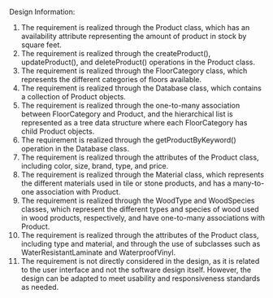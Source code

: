 Design Information:

1. The requirement is realized through the Product class, which has an availability attribute representing the amount of product in stock by square feet.
2. The requirement is realized through the createProduct(), updateProduct(), and deleteProduct() operations in the Product class.
3. The requirement is realized through the FloorCategory class, which represents the different categories of floors available.
4. The requirement is realized through the Database class, which contains a collection of Product objects.
5. The requirement is realized through the one-to-many association between FloorCategory and Product, and the hierarchical list is represented as a tree data structure where each FloorCategory has child Product objects.
6. The requirement is realized through the getProductByKeyword() operation in the Database class.
7. The requirement is realized through the attributes of the Product class, including color, size, brand, type, and price.
8. The requirement is realized through the Material class, which represents the different materials used in tile or stone products, and has a many-to-one association with Product.
9. The requirement is realized through the WoodType and WoodSpecies classes, which represent the different types and species of wood used in wood products, respectively, and have one-to-many associations with Product.
10. The requirement is realized through the attributes of the Product class, including type and material, and through the use of subclasses such as WaterResistantLaminate and WaterproofVinyl.
11. The requirement is not directly considered in the design, as it is related to the user interface and not the software design itself. However, the design can be adapted to meet usability and responsiveness standards as needed.